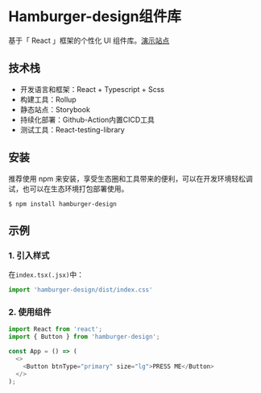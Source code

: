 # Hamburger-design组件库

基于「 React 」框架的个性化 UI 组件库。[演示站点](https://WHB919.github.io/hamburger-design/)

## 技术栈

- 开发语言和框架：React + Typescript + Scss
- 构建工具：Rollup
- 静态站点：Storybook
- 持续化部署：Github-Action内置CICD工具
- 测试工具：React-testing-library

## 安装

推荐使用 npm 来安装，享受生态圈和工具带来的便利，可以在开发环境轻松调试，也可以在生态环境打包部署使用。

`$ npm install hamburger-design`

## 示例

### 1. 引入样式

在`index.tsx(.jsx)`中：

```js
import 'hamburger-design/dist/index.css'
```

### 2. 使用组件

```js
import React from 'react';
import { Button } from 'hamburger-design';

const App = () => (
  <>
    <Button btnType="primary" size="lg">PRESS ME</Button>
  </>
);
```

